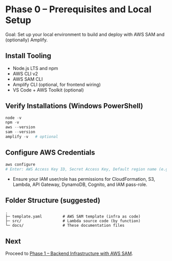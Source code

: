 # Phase 0 – Prerequisites and Local Setup

Goal: Set up your local environment to build and deploy with AWS SAM and (optionally) Amplify.

## Install Tooling

- Node.js LTS and npm
- AWS CLI v2
- AWS SAM CLI
- Amplify CLI (optional, for frontend wiring)
- VS Code + AWS Toolkit (optional)

## Verify Installations (Windows PowerShell)

```powershell
node -v
npm -v
aws --version
sam --version
amplify -v   # optional
```

## Configure AWS Credentials

```powershell
aws configure
# Enter: AWS Access Key ID, Secret Access Key, Default region name (e.g. us-east-1), Default output format (json)
```

- Ensure your IAM user/role has permissions for CloudFormation, S3, Lambda, API Gateway, DynamoDB, Cognito, and IAM pass-role.

## Folder Structure (suggested)

```
.
├─ template.yaml         # AWS SAM template (infra as code)
├─ src/                  # Lambda source code (by function)
└─ docs/                 # These documentation files
```

## Next

Proceed to [Phase 1 – Backend Infrastructure with AWS SAM](./phase-1-sam-backend-infrastructure.md).
